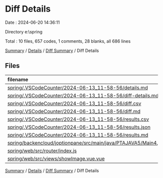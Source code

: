 # Diff Details

Date : 2024-06-20 14:36:11

Directory e:\\spring

Total : 10 files,  657 codes, 1 comments, 28 blanks, all 686 lines

[Summary](results.md) / [Details](details.md) / [Diff Summary](diff.md) / Diff Details

## Files
| filename | language | code | comment | blank | total |
| :--- | :--- | ---: | ---: | ---: | ---: |
| [spring/.VSCodeCounter/2024-06-13_11-58-56/details.md](/spring/.VSCodeCounter/2024-06-13_11-58-56/details.md) | Markdown | 226 | 0 | 6 | 232 |
| [spring/.VSCodeCounter/2024-06-13_11-58-56/diff-details.md](/spring/.VSCodeCounter/2024-06-13_11-58-56/diff-details.md) | Markdown | 9 | 0 | 6 | 15 |
| [spring/.VSCodeCounter/2024-06-13_11-58-56/diff.csv](/spring/.VSCodeCounter/2024-06-13_11-58-56/diff.csv) | CSV | 2 | 0 | 0 | 2 |
| [spring/.VSCodeCounter/2024-06-13_11-58-56/diff.md](/spring/.VSCodeCounter/2024-06-13_11-58-56/diff.md) | Markdown | 12 | 0 | 7 | 19 |
| [spring/.VSCodeCounter/2024-06-13_11-58-56/results.csv](/spring/.VSCodeCounter/2024-06-13_11-58-56/results.csv) | CSV | 219 | 0 | 0 | 219 |
| [spring/.VSCodeCounter/2024-06-13_11-58-56/results.json](/spring/.VSCodeCounter/2024-06-13_11-58-56/results.json) | JSON | 1 | 0 | 0 | 1 |
| [spring/.VSCodeCounter/2024-06-13_11-58-56/results.md](/spring/.VSCodeCounter/2024-06-13_11-58-56/results.md) | Markdown | 173 | 0 | 7 | 180 |
| [spring/backencloud/joptionpane/src/main/java/PTAJAVA5/Main4.java](/spring/backencloud/joptionpane/src/main/java/PTAJAVA5/Main4.java) | Java | 1 | 0 | 0 | 1 |
| [spring/web/src/router/index.js](/spring/web/src/router/index.js) | JavaScript | 9 | 1 | 1 | 11 |
| [spring/web/src/views/showImage.vue.vue](/spring/web/src/views/showImage.vue.vue) | Vue | 5 | 0 | 1 | 6 |

[Summary](results.md) / [Details](details.md) / [Diff Summary](diff.md) / Diff Details